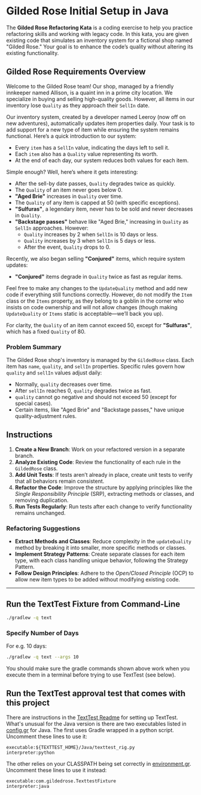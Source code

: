# Gilded Rose Initial Setup in Java

The **Gilded Rose Refactoring Kata** is a coding exercise to help you practice refactoring skills and working with legacy code. In this kata, you are given existing code that simulates an inventory system for a fictional shop named "Gilded Rose." Your goal is to enhance the code’s quality without altering its existing functionality.

## Gilded Rose Requirements Overview

Welcome to the Gilded Rose team! Our shop, managed by a friendly innkeeper named Allison, is a quaint inn in a prime city location. We specialize in buying and selling high-quality goods. However, all items in our inventory lose `Quality` as they approach their `SellIn` date.

Our inventory system, created by a developer named Leeroy (now off on new adventures), automatically updates item properties daily. Your task is to add support for a new type of item while ensuring the system remains functional. Here’s a quick introduction to our system:

- Every `item` has a `SellIn` value, indicating the days left to sell it.
- Each `item` also has a `Quality` value representing its worth.
- At the end of each day, our system reduces both values for each item.

Simple enough? Well, here’s where it gets interesting:

- After the sell-by date passes, `Quality` degrades twice as quickly.
- The `Quality` of an item never goes below 0.
- **"Aged Brie"** increases in `Quality` over time.
- The `Quality` of any item is capped at 50 (with specific exceptions).
- **"Sulfuras"**, a legendary item, never has to be sold and never decreases in `Quality`.
- **"Backstage passes"** behave like "Aged Brie," increasing in `Quality` as `SellIn` approaches. However:
    - `Quality` increases by 2 when `SellIn` is 10 days or less.
    - `Quality` increases by 3 when `SellIn` is 5 days or less.
    - After the event, `Quality` drops to 0.

Recently, we also began selling **"Conjured"** items, which require system updates:

- **"Conjured"** items degrade in `Quality` twice as fast as regular items.

Feel free to make any changes to the `UpdateQuality` method and add new code if everything still functions correctly. However, do not modify the `Item` class or the `Items` property, as they belong to a goblin in the corner who insists on code ownership and will not allow changes (though making `UpdateQuality` or `Items` static is acceptable—we’ll back you up).

For clarity, the `Quality` of an item cannot exceed 50, except for **"Sulfuras"**, which has a fixed `Quality` of 80.

### Problem Summary

The Gilded Rose shop's inventory is managed by the `GildedRose` class. Each item has `name`, `quality`, and `sellIn` properties. Specific rules govern how `quality` and `sellIn` values adjust daily:
- Normally, `quality` decreases over time.
- After `sellIn` reaches 0, `quality` degrades twice as fast.
- `quality` cannot go negative and should not exceed 50 (except for special cases).
- Certain items, like "Aged Brie" and "Backstage passes," have unique quality-adjustment rules.

## Instructions

1. **Create a New Branch**: Work on your refactored version in a separate branch.
2. **Analyze Existing Code**: Review the functionality of each rule in the `GildedRose` class.
3. **Add Unit Tests**: If tests aren’t already in place, create unit tests to verify that all behaviors remain consistent.
4. **Refactor the Code**: Improve the structure by applying principles like the *Single Responsibility Principle* (SRP), extracting methods or classes, and removing duplication.
5. **Run Tests Regularly**: Run tests after each change to verify functionality remains unchanged.

### Refactoring Suggestions
- **Extract Methods and Classes**: Reduce complexity in the `updateQuality` method by breaking it into smaller, more specific methods or classes.
- **Implement Strategy Patterns**: Create separate classes for each item type, with each class handling unique behavior, following the Strategy Pattern.
- **Follow Design Principles**: Adhere to the *Open/Closed Principle* (OCP) to allow new item types to be added without modifying existing code.

-----

## Run the TextTest Fixture from Command-Line

```bash
./gradlew -q text
```

### Specify Number of Days

For e.g. 10 days:

```bash
./gradlew -q text --args 10
```

You should make sure the gradle commands shown above work when you execute them in a terminal before trying to use TextTest (see below).


## Run the TextTest approval test that comes with this project

There are instructions in the [TextTest Readme](../texttests/README.md) for setting up TextTest. What's unusual for the Java version is there are two executables listed in [config.gr](../texttests/config.gr) for Java. The first uses Gradle wrapped in a python script. Uncomment these lines to use it:

    executable:${TEXTTEST_HOME}/Java/texttest_rig.py
    interpreter:python

The other relies on your CLASSPATH being set correctly in [environment.gr](../texttests/environment.gr). Uncomment these lines to use it instead:

    executable:com.gildedrose.TexttestFixture
    interpreter:java
